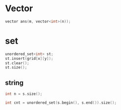 

# Vector
```cpp
vector ans(m, vector<int>(n));
```

# set
```cpp
unordered_set<int> st;
st.insert(grid[x][y]);
st.clear();
st.size();
```

## string 
```cpp
int n = s.size();

int cnt = unordered_set(s.begin(), s.end()).size();
```
